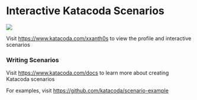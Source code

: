 # Interactive Katacoda Scenarios

[![](http://shields.katacoda.com/katacoda/xxanth0s/count.svg)](https://www.katacoda.com/xxanth0s "Get your profile on Katacoda.com")

Visit https://www.katacoda.com/xxanth0s to view the profile and interactive scenarios

### Writing Scenarios
Visit https://www.katacoda.com/docs to learn more about creating Katacoda scenarios

For examples, visit https://github.com/katacoda/scenario-example
